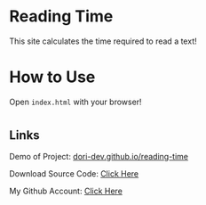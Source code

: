 # Reading Time

This site calculates the time required to read a text!

#

# How to Use

Open `index.html` with your browser!

#

## Links

Demo of Project: [dori-dev.github.io/reading-time](https://dori-dev.github.io/reading-time/)

Download Source Code: [Click Here](https://github.com/dori-dev/reading-time/archive/refs/heads/master.zip)

My Github Account: [Click Here](https://github.com/dori-dev/)
